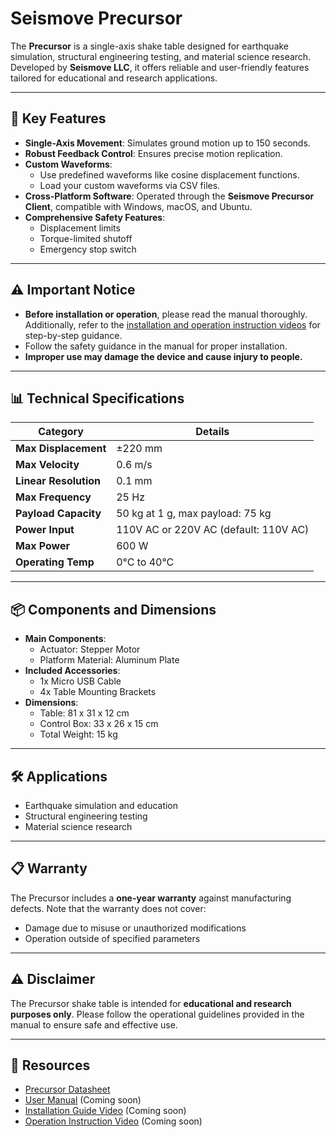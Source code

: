 # Seismove Precursor

The **Precursor** is a single-axis shake table designed for earthquake simulation, structural engineering testing, and material science research. Developed by **Seismove LLC**, it offers reliable and user-friendly features tailored for educational and research applications.

---

## 🌟 Key Features
- **Single-Axis Movement**: Simulates ground motion up to 150 seconds.
- **Robust Feedback Control**: Ensures precise motion replication.
- **Custom Waveforms**:
  - Use predefined waveforms like cosine displacement functions.
  - Load your custom waveforms via CSV files.
- **Cross-Platform Software**: Operated through the **Seismove Precursor Client**, compatible with Windows, macOS, and Ubuntu.
- **Comprehensive Safety Features**:
  - Displacement limits
  - Torque-limited shutoff
  - Emergency stop switch

---

## ⚠️ Important Notice

- **Before installation or operation**, please read the manual thoroughly. Additionally, refer to the [installation and operation instruction videos](#-resources) for step-by-step guidance.
- Follow the safety guidance in the manual for proper installation.
- **Improper use may damage the device and cause injury to people.**

---

## 📊 Technical Specifications

| **Category**           | **Details**                            |
|-------------------------|----------------------------------------|
| **Max Displacement**    | ±220 mm                               |
| **Max Velocity**        | 0.6 m/s                               |
| **Linear Resolution**   | 0.1 mm                                |
| **Max Frequency**       | 25 Hz                                 |
| **Payload Capacity**    | 50 kg at 1 g, max payload: 75 kg      |
| **Power Input**         | 110V AC or 220V AC (default: 110V AC) |
| **Max Power**           | 600 W                                 |
| **Operating Temp**      | 0°C to 40°C                           |

---

## 📦 Components and Dimensions

- **Main Components**:
  - Actuator: Stepper Motor
  - Platform Material: Aluminum Plate
- **Included Accessories**:
  - 1x Micro USB Cable
  - 4x Table Mounting Brackets
- **Dimensions**:
  - Table: 81 x 31 x 12 cm
  - Control Box: 33 x 26 x 15 cm
  - Total Weight: 15 kg

---

## 🛠️ Applications
- Earthquake simulation and education
- Structural engineering testing
- Material science research

---

## 📋 Warranty
The Precursor includes a **one-year warranty** against manufacturing defects. Note that the warranty does not cover:
- Damage due to misuse or unauthorized modifications
- Operation outside of specified parameters

---

## ⚠️ Disclaimer
The Precursor shake table is intended for **educational and research purposes only**. Please follow the operational guidelines provided in the manual to ensure safe and effective use.

---

## 🔗 Resources
- [Precursor Datasheet](./docs/datasheets/)
- [User Manual](#) (Coming soon)
- [Installation Guide Video](#) (Coming soon)
- [Operation Instruction Video](#) (Coming soon)
